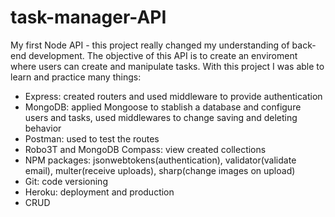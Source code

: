 # task-manager-API
My first Node API - this project really changed my understanding of back-end development.
The objective of this API is to create an enviroment where users can create and manipulate tasks.
With this project I was able to learn and practice many things:
- Express: created routers and used middleware to provide authentication
- MongoDB: applied Mongoose to stablish a database and configure users and tasks, used middlewares to change saving and deleting behavior
- Postman: used to test the routes
- Robo3T and MongoDB Compass: view created collections
- NPM packages: jsonwebtokens(authentication), validator(validate email), multer(receive uploads), sharp(change images on upload)
- Git: code versioning
- Heroku: deployment and production
- CRUD
